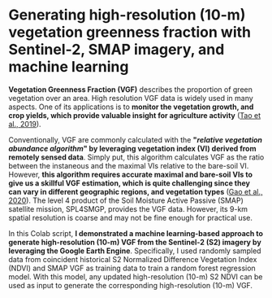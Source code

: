 # Generating high-resolution (10-m) vegetation greenness fraction with Sentinel-2, SMAP imagery, and machine learning

**Vegetation Greenness Fraction (VGF)** describes the proportion of green vegetation over an area. High resolution VGF data is widely used in many aspects. One of its applications is to **monitor the vegetation growth, and crop yields, which provide valuable insight for agriculture activity** (<a href="https://www.mdpi.com/2072-4292/11/19/2324">Tao et al., 2019</a>).

Conventionally, VGF are commonly calculated with the **"<i>relative vegetation abundance algorithm</i>" by leveraging vegetation index (VI) derived from remotely sensed data**. Simply put, this algorithm calculates VGF as the ratio between the instaneous and the maximal VIs relative to the bare-soil VI. However, **this algorithm requires accurate maximal and bare-soil VIs to give us a skillful VGF estimation, which is quite challenging since they can vary in different geographic regions, and vegetation types** (<a href="https://www.sciencedirect.com/science/article/pii/S0924271619302783">Gao et al., 2020</a>). The level 4 product of the Soil Moisture Active Passive (SMAP) satellite mission, SPL4SMGP, provides the VGF data. However, its 9-km spatial resolution is coarse and may not be fine enough for practical use.

In this Colab script, **I demonstrated a machine learning-based approach to generate high-resolution (10-m) VGF from the Sentinel-2 (S2) imagery by leveraging the Google Earth Engine**. Specifically, I used randomly sampled data from coincident historical S2 Normalized Difference Vegetation Index (NDVI) and SMAP VGF as training data to train a random forest regression model. With this model, any updated high-resolution (10-m) S2 NDVI can be used as input to generate the corresponding high-resolution (10-m) VGF.
